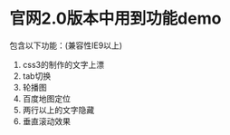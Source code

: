 #  官网2.0版本中用到功能demo

包含以下功能：(兼容性IE9以上)

1. css3的制作的文字上漂
2. tab切换
3. 轮播图
4. 百度地图定位
5. 两行以上的文字隐藏
6. 垂直滚动效果